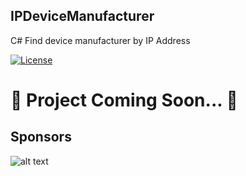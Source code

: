 
## IPDeviceManufacturer
C# Find device manufacturer by IP Address

<a href="https://opensource.org/licenses/Apache-2.0"><img alt="License" src="https://img.shields.io/badge/License-Apache%202.0-blue.svg"/></a>

# 🔺 Project Coming Soon... 🔺

## Sponsors
![alt text](https://github.com/KravitzMC/IPDeviceManufacturer/blob/main/netthailand.png)
